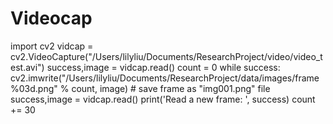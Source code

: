# Videocap

import cv2
vidcap = cv2.VideoCapture("/Users/lilyliu/Documents/ResearchProject/video/video_test.avi")
success,image = vidcap.read()
count = 0
while success:
  cv2.imwrite("/Users/lilyliu/Documents/ResearchProject/data/images/frame%03d.png" % count, image)     # save frame as "img001.png" file      
  success,image = vidcap.read()
  print('Read a new frame: ', success)
  count += 30
